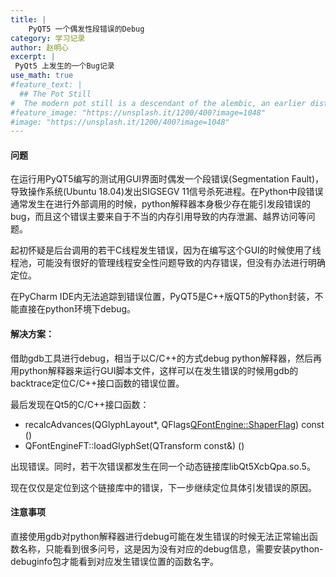 ```yaml
---
title: |
    PyQT5 一个偶发性段错误的Debug
category: 学习记录
author: 赵明心
excerpt: |
 PyQt5 上发生的一个Bug记录
use_math: true
#feature_text: |
  ## The Pot Still
#  The modern pot still is a descendant of the alembic, an earlier distillation device
#feature_image: "https://unsplash.it/1200/400?image=1048"
#image: "https://unsplash.it/1200/400?image=1048"
---
```



#### 问题

在运行用PyQT5编写的测试用GUI界面时偶发一个段错误(Segmentation Fault)，导致操作系统(Ubuntu 18.04)发出SIGSEGV 11信号杀死进程。在Python中段错误通常发生在进行外部调用的时候，python解释器本身极少存在能引发段错误的bug，而且这个错误主要来自于不当的内存引用导致的内存泄漏、越界访问等问题。

起初怀疑是后台调用的若干C线程发生错误，因为在编写这个GUI的时候使用了线程池，可能没有很好的管理线程安全性问题导致的内存错误，但没有办法进行明确定位。

在PyCharm IDE内无法追踪到错误位置，PyQT5是C++版QT5的Python封装，不能直接在python环境下debug。

#### 解决方案：

借助gdb工具进行debug，相当于以C/C++的方式debug python解释器，然后再用python解释器来运行GUI脚本文件，这样可以在发生错误的时候用gdb的backtrace定位C/C++接口函数的错误位置。

最后发现在Qt5的C/C++接口函数：
- recalcAdvances(QGlyphLayout*, QFlags<QFontEngine::ShaperFlag>) const ()
- QFontEngineFT::loadGlyphSet(QTransform const&) ()

出现错误。同时，若干次错误都发生在同一个动态链接库libQt5XcbQpa.so.5。

现在仅仅是定位到这个链接库中的错误，下一步继续定位具体引发错误的原因。

#### 注意事项

直接使用gdb对python解释器进行debug可能在发生错误的时候无法正常输出函数名称，只能看到很多问号，这是因为没有对应的debug信息，需要安装python-debuginfo包才能看到对应发生错误位置的函数名字。